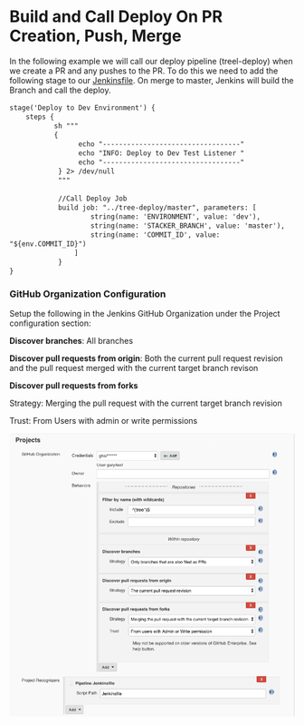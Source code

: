 # Build and Call Deploy On PR Creation, Push, Merge

In the following example we will call our deploy pipeline (treel-deploy) when we create a PR and any pushes to the PR. To do this we need to add the following stage to our [Jenkinsfile](../cicd/build/Jenkinsfile). On merge to master, Jenkins will build the Branch and call the deploy. 


```
stage('Deploy to Dev Environment') {
    steps {
           sh """
           {
                 echo "----------------------------------"
                 echo "INFO: Deploy to Dev Test Listener "
                 echo "----------------------------------"
            } 2> /dev/null
            """

            //Call Deploy Job
            build job: "../tree-deploy/master", parameters: [
                    string(name: 'ENVIRONMENT', value: 'dev'),
                    string(name: 'STACKER_BRANCH', value: 'master'),
                    string(name: 'COMMIT_ID', value: "${env.COMMIT_ID}")
                ]
            }
}
```

### GitHub Organization Configuration

Setup the following in the Jenkins GitHub Organization under the Project configuration section:

**Discover branches**: All branches

**Discover pull requests from origin**: Both the current pull request revision and the pull request merged with the current target branch revison

**Discover pull requests from forks**

Strategy: Merging the pull request with the current target branch revision

Trust: From Users with admin or write permissions

![project config](project_config_build_on_pr.png)



